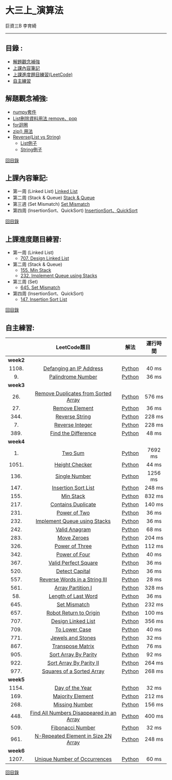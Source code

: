 大三上_演算法
===========
巨資三B 李育綺
***
目錄 :
-----
* [解題觀念補強](#解題觀念補強)
* [上課內容筆記](#上課內容筆記)
* [上課進度題目練習(LeetCode)](#上課進度題目練習)
* [自主練習](#自主練習)

解題觀念補強: 
-----

* [numpy套件](https://github.com/imucici/my-learning-note/blob/master/%E6%A6%82%E5%BF%B5%E8%A3%9C%E5%BC%B7/Numpy%E5%A5%97%E4%BB%B6.md)
* [List刪除資料用法  remove、pop](https://github.com/imucici/my-learning-note/blob/master/%E6%A6%82%E5%BF%B5%E8%A3%9C%E5%BC%B7/List%E5%88%AA%E9%99%A4%E8%B3%87%E6%96%99%E7%94%A8%E6%B3%95%20%20remove%E3%80%81pop.ipynb)
* [for迴圈](https://github.com/imucici/my-learning-note/blob/master/%E6%A6%82%E5%BF%B5%E8%A3%9C%E5%BC%B7/for%E8%BF%B4%E5%9C%88.ipynb)
* [zip() 用法](https://github.com/imucici/my-learning-note/blob/master/%E6%A6%82%E5%BF%B5%E8%A3%9C%E5%BC%B7/zip()%20%E7%94%A8%E6%B3%95.ipynb)
* [Reverse(List vs String)](https://github.com/imucici/my-learning-note/blob/master/%E6%A6%82%E5%BF%B5%E8%A3%9C%E5%BC%B7/Reverse(List%20vs%20String))
  * [List例子](https://github.com/imucici/my-learning-note/blob/master/LeetCode/week3/344.Reverse%20String.ipynb)
  * [String例子](https://github.com/imucici/my-learning-note/blob/master/LeetCode/week4/557.%20Reverse%20Words%20in%20a%20String%20III.ipynb)

[回目錄](https://github.com/imucici/my-learning-note#%E7%9B%AE%E9%8C%84-)

上課內容筆記: 
---------
* 第一周 (Linked List) [Linked List](https://github.com/imucici/my-learning-note/blob/master/%E4%B8%8A%E8%AA%B2%E5%85%A7%E5%AE%B9%E7%AD%86%E8%A8%98/%E7%AC%AC%E4%B8%80%E9%80%B1%E4%B8%8A%E8%AA%B2%E9%80%B2%E5%BA%A6.md)
* 第二周 (Stack & Queue) [Stack & Queue](https://github.com/imucici/my-learning-note/blob/master/%E4%B8%8A%E8%AA%B2%E5%85%A7%E5%AE%B9%E7%AD%86%E8%A8%98/%E7%AC%AC%E4%BA%8C%E9%80%B1%E4%B8%8A%E8%AA%B2%E9%80%B2%E5%BA%A6.md)
* 第三週 (Set Mismatch) [Set Mismatch](https://github.com/imucici/my-learning-note/blob/master/%E4%B8%8A%E8%AA%B2%E5%85%A7%E5%AE%B9%E7%AD%86%E8%A8%98/%E7%AC%AC%E4%B8%89%E9%80%B1%E4%B8%8A%E8%AA%B2%E9%80%B2%E5%BA%A6.md)
* 第四周 (InsertionSort、QuickSort) [InsertionSort、QuickSort](https://github.com/imucici/my-learning-note/blob/master/%E4%B8%8A%E8%AA%B2%E5%85%A7%E5%AE%B9%E7%AD%86%E8%A8%98/%E7%AC%AC%E5%9B%9B%E9%80%B1%E4%B8%8A%E8%AA%B2%E9%80%B2%E5%BA%A6.md)

[回目錄](https://github.com/imucici/my-learning-note#%E7%9B%AE%E9%8C%84-)

上課進度題目練習: 
------
* 第一周 (Linked List) 
  * [707. Design Linked List](https://github.com/imucici/my-learning-note/blob/master/LeetCode/week4/707.%20Design%20Linked%20List.ipynb)
* 第二周 (Stack & Queue)
  * [155. Min Stack](https://github.com/imucici/my-learning-note/blob/master/LeetCode/week4/155.%20Min%20Stack.ipynb)
  * [232. Implement Queue using Stacks](https://github.com/imucici/my-learning-note/blob/master/LeetCode/week4/232.%20Implement%20Queue%20using%20Stacks.ipynb)
* 第三周 (Set)
  * [645. Set Mismatch](https://github.com/imucici/my-learning-note/blob/master/LeetCode/week4/645.%20Set%20Mismatch.ipynb)
* 第四周 (InsertionSort、QuickSort)
  * [147. Insertion Sort List](https://github.com/imucici/my-learning-note/blob/master/LeetCode/week4/147.%20Insertion%20Sort%20List.ipynb)

[回目錄](https://github.com/imucici/my-learning-note#%E7%9B%AE%E9%8C%84-)

自主練習:
-----

|         |     LeetCode題目     |  解法  | 運行時間 |
| :-------------: |:-------------:| :------------:| :------------:|
| **week2**        |       |  |  |
| 1108.        | [Defanging an IP Address](https://leetcode.com/problems/defanging-an-ip-address/)|[Python](https://github.com/imucici/my-learning-note/blob/master/LeetCode/week2/1108.Defanging%20an%20IP%20Address.ipynb) | 40 ms|
| 9.| [Palindrome Number](https://leetcode.com/problems/palindrome-number/)|[Python](https://github.com/imucici/my-learning-note/blob/master/LeetCode/week2/9.Palindrome%20Number.ipynb) | 36 ms  |
| **week3** ||||
|26.|[Remove Duplicates from Sorted Array](https://leetcode.com/problems/remove-duplicates-from-sorted-array/)|[Python](https://github.com/imucici/my-learning-note/blob/master/LeetCode/week3/26.%20Remove%20Duplicates%20from%20Sorted%20Array.ipynb)|576 ms|
|27.|[Remove Element](https://leetcode.com/problems/remove-element/)|[Python](https://github.com/imucici/my-learning-note/blob/master/LeetCode/week3/27.Remove%20Element.ipynb)|36 ms|
|344.|[Reverse String](https://leetcode.com/problems/reverse-string/)|[Python](https://github.com/imucici/my-learning-note/blob/master/LeetCode/week3/344.Reverse%20String.ipynb)|228 ms|
|7.|[Reverse Integer](https://leetcode.com/problems/reverse-integer/)|[Python](https://github.com/imucici/my-learning-note/blob/master/LeetCode/week3/7.Reverse%20Integer.ipynb)|228 ms|
|389.|[Find the Difference](https://leetcode.com/problems/find-the-difference/)|[Python](https://github.com/imucici/my-learning-note/blob/master/LeetCode/week3/389.%20Find%20the%20Difference.ipynb)|48 ms|
| **week4** ||||
|1.|[Two Sum](https://leetcode.com/problems/two-sum/)|[Python](https://github.com/imucici/my-learning-note/blob/master/LeetCode/week4/1.%20Two%20Sum.ipynb)|7692 ms|
|1051.|[Height Checker](https://leetcode.com/problems/height-checker/)|[Python](https://github.com/imucici/my-learning-note/blob/master/LeetCode/week4/1051.%20Height%20Checker.ipynb)|44 ms|
|136.|[Single Number](https://leetcode.com/problems/single-number/)|[Python](https://github.com/imucici/my-learning-note/blob/master/LeetCode/week4/136.%20Single%20Number.ipynb)|1256 ms|
|147.|[Insertion Sort List](https://leetcode.com/problems/insertion-sort-list/)|[Python](https://github.com/imucici/my-learning-note/blob/master/LeetCode/week4/147.%20Insertion%20Sort%20List.ipynb)|248 ms|
|155.|[Min Stack](https://leetcode.com/problems/min-stack/)|[Python](https://github.com/imucici/my-learning-note/blob/master/LeetCode/week4/155.%20Min%20Stack.ipynb)|832 ms|
|217.|[Contains Duplicate](https://leetcode.com/problems/contains-duplicate/)|[Python](https://github.com/imucici/my-learning-note/blob/master/LeetCode/week4/217.%20Contains%20Duplicate.ipynb)|140 ms|
|231.|[Power of Two](https://leetcode.com/problems/power-of-two/)|[Python](https://github.com/imucici/my-learning-note/blob/master/LeetCode/week4/231.%20Power%20of%20Two.ipynb)|36 ms|
|232.|[Implement Queue using Stacks](https://leetcode.com/problems/implement-queue-using-stacks/submissions/)|[Python](https://github.com/imucici/my-learning-note/blob/master/LeetCode/week4/232.%20Implement%20Queue%20using%20Stacks.ipynb)|36 ms|
|242.|[Valid Anagram](https://leetcode.com/problems/valid-anagram/submissions/)|[Python](https://github.com/imucici/my-learning-note/blob/master/LeetCode/week4/242.%20Valid%20Anagram.ipynb)|68 ms|
|283.|[Move Zeroes](https://leetcode.com/problems/move-zeroes/)|[Python](https://github.com/imucici/my-learning-note/blob/master/LeetCode/week4/283.%20Move%20Zeroes.ipynb)|204 ms|
|326.|[Power of Three](https://leetcode.com/problems/power-of-three/)|[Python](https://github.com/imucici/my-learning-note/blob/master/LeetCode/week4/326.%20Power%20of%20Three.ipynb)|112 ms|
|342.|[Power of Four](https://leetcode.com/problems/power-of-four/)|[Python](https://github.com/imucici/my-learning-note/blob/master/LeetCode/week4/342.%20Power%20of%20Four.ipynb)|40 ms|
|367.|[Valid Perfect Square](https://leetcode.com/problems/valid-perfect-square/)|[Python](https://github.com/imucici/my-learning-note/blob/master/LeetCode/week4/367.%20Valid%20Perfect%20Square.ipynb)|36 ms|
|520.|[Detect Capital](https://leetcode.com/problems/detect-capital/)|[Python](https://github.com/imucici/my-learning-note/blob/master/LeetCode/week4/520.%20Detect%20Capital.ipynb)|36 ms|
|557.|[Reverse Words in a String III](https://leetcode.com/problems/reverse-words-in-a-string-iii/)|[Python](https://github.com/imucici/my-learning-note/blob/master/LeetCode/week4/557.%20Reverse%20Words%20in%20a%20String%20III.ipynb)|28 ms|
|561.|[Array Partition I](https://leetcode.com/problems/array-partition-i/)|[Python](https://github.com/imucici/my-learning-note/blob/master/LeetCode/week4/561.%20Array%20Partition%20I.ipynb)|328 ms|
|58.|[Length of Last Word](https://leetcode.com/problems/length-of-last-word/)|[Python](https://github.com/imucici/my-learning-note/blob/master/LeetCode/week4/58.%20Length%20of%20Last%20Word.ipynb)|36 ms|
|645.|[Set Mismatch](https://leetcode.com/problems/set-mismatch/)|[Python](https://github.com/imucici/my-learning-note/blob/master/LeetCode/week4/645.%20Set%20Mismatch.ipynb)|232 ms|
|657.|[Robot Return to Origin](https://leetcode.com/problems/robot-return-to-origin/)|[Python](https://github.com/imucici/my-learning-note/blob/master/LeetCode/week4/657.%20Robot%20Return%20to%20Origin.ipynb)|100 ms|
|707.|[Design Linked List](https://leetcode.com/problems/design-linked-list/)|[Python](https://github.com/imucici/my-learning-note/blob/master/LeetCode/week4/707.%20Design%20Linked%20List.ipynb)|356 ms|
|709.|[To Lower Case](https://leetcode.com/problems/to-lower-case/)|[Python](https://github.com/imucici/my-learning-note/blob/master/LeetCode/week4/709.%20To%20Lower%20Case.ipynb)|40 ms|
|771.|[Jewels and Stones](https://leetcode.com/problems/jewels-and-stones/)|[Python](https://github.com/imucici/my-learning-note/blob/master/LeetCode/week4/771.%20Jewels%20and%20Stones.ipynb)|32 ms|
|867.|[Transpose Matrix](https://leetcode.com/problems/transpose-matrix/)|[Python](https://github.com/imucici/my-learning-note/blob/master/LeetCode/week4/867.%20Transpose%20Matrix.ipynb)|76 ms|
|905.|[Sort Array By Parity](https://leetcode.com/problems/sort-array-by-parity/)|[Python](https://github.com/imucici/my-learning-note/blob/master/LeetCode/week4/905.%20Sort%20Array%20By%20Parity.ipynb)|92 ms|
|922.|[Sort Array By Parity II](https://leetcode.com/problems/sort-array-by-parity-ii/)|[Python](https://github.com/imucici/my-learning-note/blob/master/LeetCode/week4/922.%20Sort%20Array%20By%20Parity%20II.ipynb)|264 ms|
|977.|[Squares of a Sorted Array](https://leetcode.com/problems/squares-of-a-sorted-array/)|[Python](https://github.com/imucici/my-learning-note/blob/master/LeetCode/week4/977.%20Squares%20of%20a%20Sorted%20Array.ipynb)|268 ms|
| **week5** ||||
|1154.|[Day of the Year](https://leetcode.com/problems/day-of-the-year/)|[Python](https://github.com/imucici/my-learning-note/blob/master/LeetCode/week5/1154.%20Day%20of%20the%20Year.ipynb)|32 ms|
|169.|[Majority Element](https://leetcode.com/problems/majority-element/)|[Python](https://github.com/imucici/my-learning-note/blob/master/LeetCode/week5/169.%20Majority%20Element.ipynb)|212 ms|
|268.|[Missing Number](https://leetcode.com/problems/missing-number/)|[Python](https://github.com/imucici/my-learning-note/blob/master/LeetCode/week5/268.%20Missing%20Number.ipynb)|156 ms|
|448.|[Find All Numbers Disappeared in an Array](https://leetcode.com/problems/find-all-numbers-disappeared-in-an-array/)|[Python](https://github.com/imucici/my-learning-note/blob/master/LeetCode/week5/448.%20Find%20All%20Numbers%20Disappeared%20in%20an%20Array.ipynb)|400 ms|
|509.|[Fibonacci Number](https://leetcode.com/problems/fibonacci-number/)|[Python](https://github.com/imucici/my-learning-note/blob/master/LeetCode/week5/509.%20Fibonacci%20Number.ipynb)|32 ms|
|961.|[N-Repeated Element in Size 2N Array](https://leetcode.com/problems/n-repeated-element-in-size-2n-array/)|[Python](https://github.com/imucici/my-learning-note/blob/master/LeetCode/week5/961.%20N-Repeated%20Element%20in%20Size%202N%20Array.ipynb)|248 ms|
| **week6** ||||
|1207.|[Unique Number of Occurrences](https://leetcode.com/problems/unique-number-of-occurrences/)|[Python](https://github.com/imucici/my-learning-note/tree/master/LeetCode/week6)|60 ms|






















[回目錄](https://github.com/imucici/my-learning-note#%E7%9B%AE%E9%8C%84-)
